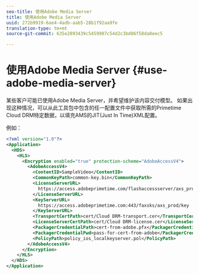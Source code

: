 ```yaml
---
seo-title: 使用Adobe Media Server
title: 使用Adobe Media Server
uuid: 272b9919-6ae4-4adb-aab5-28b1f92aa9fe
translation-type: tm+mt
source-git-commit: 635e2893439c5459907c54d2c3bd86f58da0eec5

---
```



# 使用Adobe Media Server {#use-adobe-media-server}

某些客户可能已使用Adobe Media Server，并希望维护该内容交付模型。 如果出现这种情况，可以从此工具包中包含的任一配置文件中获取所需的Primetime Cloud DRM特定数据，以填充AMS的JIT(Just In Time)XML配置。

例如：

```xml
<?xml version="1.0"?>
<Application>
  <HDS>
    <HLS>
      <Encryption enabled="true" protection-scheme="AdobeAccessV4">
        <AdobeAccessV4>
          <ContentID>SampleVideo</ContentID>
          <CommonKeyPath>common-key.bin</CommonKeyPath>
          <LicenseServerURL>
            https://access.adobeprimetime.com/flashaccessserver/axs_prod
          </LicenseServerURL>
          <KeyServerURL>
            https://access.adobeprimetime.com:443/faxsks/axs_prod/key
          </KeyServerURL>
          <TransportCertPath>cert/Cloud DRM-transport.cer</TransportCertPath>
          <LicenseServerCertPath>cert/Cloud DRM-license.cer</LicenseServerCertPath>
          <PackagerCredentialPath>cert-from-adobe.pfx</PackagerCredentialPath>
          <PackagerCredentialPwd>pass-for-cert-from-adobe</PackagerCredentialPwd>
          <PolicyPath>policy_ios_localkeyserver.pol</PolicyPath>
        </AdobeAccessV4>
      </Encryption>
    </HLS>
  </HDS>
</Application>
```

